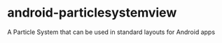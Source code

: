 android-particlesystemview
==========================

A Particle System that can be used in standard layouts for Android apps
